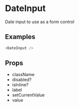 # DateInput

Date input to use as a form control

## Examples

```javascript
<DateInput />
```

## Props

- className
- disabled?
- isInline?
- label
- setCurrentValue
- value
